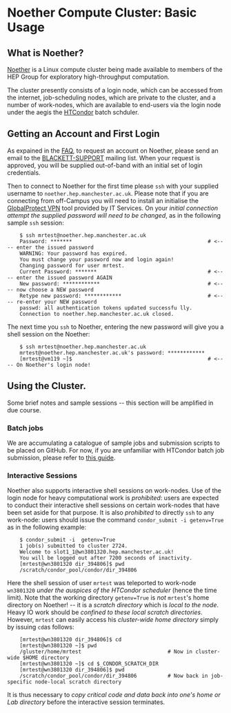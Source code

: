 # Noether Compute Cluster: Basic Usage

## What is Noether?

[Noether](https://jwa.org/encyclopedia/article/noether-emmy) is a Linux compute cluster being made available to members of the HEP Group for exploratory high-throughput computation.

The cluster presently consists of a login node, which can be accessed from the internet, job-scheduling nodes, which are private to the cluster, and a number of work-nodes, which are available to end-users via the login node under the aegis the [HTCondor](https://htcondor.com) batch schduler.

## Getting an Account and First Login

As expained in the [FAQ](https://github.com/MANHEP/maf-helpdesk/blob/master/noether_faq.md), to request an account on Noether, please send an email to the [BLACKETT-SUPPORT](mailto:BLACKETT-SUPPORT@listserv.manchester.ac.uk) mailing list. When your request is approved, you will be supplied out-of-band with an initial set of login credentials.

Then to connect to Noether for the first time please ```ssh``` with your supplied username to ```noether.hep.manchester.ac.uk```. Please note that if you are connecting from off-Campus you will need to install an initialise the [GlobalProtect VPN](https://www.itservices.manchester.ac.uk/ourservices/popular/vpn/) tool provided by IT Services. On your *initial connection attempt the supplied password will need to be changed*, as in the following sample `ssh` session:
```
    $ ssh mrtest@noether.hep.manchester.ac.uk
    Password: *******                                            # <---- enter the issued password
    WARNING: Your password has expired.
    You must change your password now and login again!
    Changing password for user mrtest.
    Current Password: *******                                    # <---- enter the issued password AGAIN
    New password: ************                                   # <---- now choose a NEW password
    Retype new password: ************                            # <---- re-enter your NEW password
    passwd: all authentication tokens updated successfu lly.
    Connection to noether.hep.manchester.ac.uk closed.
```
The next time you ```ssh``` to Noether, entering the new password will give you a shell session on the Noether:
```
    $ ssh mrtest@noether.hep.manchester.ac.uk
    mrtest@noether.hep.manchester.ac.uk's password: ************
    [mrtest@vm119 ~]$                                            # <---- On Noether's login node!
```
## Using the Cluster.

Some brief notes and sample sessions -- this section will be amplified in due course.
### Batch jobs

We are accumulating a catalogue of sample jobs and submission scripts to be placed on GitHub. For now, if you are unfamiliar with HTCondor batch job submission, please refer to [this guide](https://htcondor.readthedocs.io/en/latest/users-manual/quick-start-guide.html).

### Interactive Sessions

Noether also supports interactive shell sessions on work-nodes. Use of the login node for heavy computational work is *prohibited*: users are expected to conduct their interactive shell sessions on certain work-nodes that have been set aside for that purpose. It is also *prohibited* to directly ```ssh``` to any work-node: users should issue the command ```condor_submit -i getenv=True``` as in the following example:

```
    $ condor_submit -i  getenv=True
    1 job(s) submitted to cluster 2724.
    Welcome to slot1_1@wn3801320.hep.manchester.ac.uk!
    You will be logged out after 7200 seconds of inactivity.
    [mrtest@wn3801320 dir_394806]$ pwd
    /scratch/condor_pool/condor/dir_394806
```
Here the shell session of user ```mrtest``` was teleported to work-node ```wn3801320``` *under the auspices of the HTCondor scheduler* (hence the time limit). Note that the working directory ```getenv=True``` is *not* ```mrtest```'s home directory on Noether! -- it is a *scratch directory* which is *local to the node*. Heavy IO work should be *confined to these local scratch directories*.  However, ```mrtest``` can easily access his *cluster-wide home directory* simply by issuing ```cd```as follows:

```
    [mrtest@wn3801320 dir_394806]$ cd
    [mrtest@wn3801320 ~]$ pwd       
    /gluster/home/mrtest                            # Now in cluster-wide $HOME directory
    [mrtest@wn3801320 ~]$ cd $_CONDOR_SCRATCH_DIR
    [mrtest@wn3801320 dir_394806]$ pwd 
    /scratch/condor_pool/condor/dir_394806          # Now back in job-specific node-local scratch directory
```

It is thus necessary to *copy critical code and data back into one's home or Lab directory* before the interactive session terminates.


